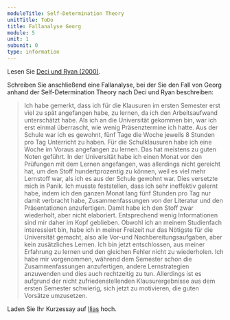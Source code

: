 ```yaml
---
moduleTitle: Self-Determination Theory
unitTitle: ToDo
title: Fallanalyse Georg
module: 5
unit: 1
subunit: 0
type: information
---
```


Lesen Sie [Deci und Ryan (2000)](https://ilias.uni-freiburg.de/goto.php?target=file_1294198_download&client_id=unifreiburg).

Schreiben Sie anschließend eine Fallanalyse, bei der Sie den Fall von Georg anhand der Self-Determination Theory nach Deci und Ryan beschreiben:  

> Ich habe gemerkt, dass ich für die Klausuren im ersten Semester erst viel zu spät angefangen habe, zu lernen, da ich den Arbeitsaufwand unterschätzt habe. Als ich an die Universität gekommen bin, war ich erst einmal überrascht, wie wenig Präsenztermine ich hatte. Aus der Schule war ich es gewohnt, fünf Tage die Woche jeweils 8 Stunden pro Tag Unterricht zu haben. Für die Schulklausuren habe ich eine Woche im Voraus angefangen zu lernen. Das hat meistens zu guten Noten geführt. In der Universität habe ich einen Monat vor den Prüfungen mit dem Lernen angefangen, was allerdings nicht gereicht hat, um den Stoff hundertprozentig zu können, weil es viel mehr Lernstoff war, als ich es aus der Schule gewohnt war. Dies versetzte mich in Panik. Ich musste feststellen, dass ich sehr ineffektiv gelernt habe, indem ich den ganzen Monat lang fünf Stunden pro Tag nur damit verbracht habe, Zusammenfassungen von der Literatur und den Präsentationen anzufertigen. Damit habe ich den Stoff zwar wiederholt, aber nicht elaboriert. Entsprechend wenig Informationen sind mir daher im Kopf geblieben. Obwohl ich an meinem Studienfach interessiert bin, habe ich in meiner Freizeit nur das Nötigste für die Universität gemacht, also alle Vor-und Nachbereitungsaufgaben, aber kein zusätzliches Lernen. Ich bin jetzt entschlossen, aus meiner Erfahrung zu lernen und den gleichen Fehler nicht zu wiederholen. Ich habe mir vorgenommen, während dem Semester schon die Zusammenfassungen anzufertigen, andere Lernstrategien anzuwenden und dies auch rechtzeitig zu tun. Allerdings ist es aufgrund der nicht zufriedenstellenden Klausurergebnisse aus dem ersten Semester schwierig, sich jetzt zu motivieren, die guten Vorsätze umzusetzen.

Laden Sie Ihr Kurzessay auf [Ilias](https://ilias.uni-freiburg.de/goto.php?target=exc_1239027&client_id=unifreiburg) hoch. 
